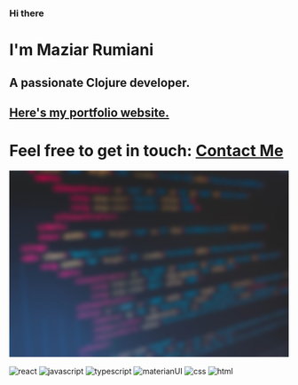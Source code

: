 ### Hi there
# I'm Maziar Rumiani

## A passionate Clojure developer.

## [Here's my portfolio website.](rumiani.ir)

# Feel free to get in touch: [Contact Me](https://mail.google.com/mail/u/0/?fs=1&tf=cm&source=mailto&to=maziar.rumiani@gmail.com)

![myImage](https://github.com/rumiani/rumiani/blob/main/pic-2.jpg)

![react](https://img.icons8.com/ios/50/000000/react-native--v2.png)
![javascript](https://img.icons8.com/color/50/000000/javascript--v2.png)
![typescript](https://img.icons8.com/color/48/000000/typescript.png)
![materianUI](https://img.icons8.com/color/48/000000/material-ui.png)
![css](https://img.icons8.com/color/48/000000/css3.png)
![html](https://img.icons8.com/color/48/000000/html-5--v1.png)


<!--
Here are some ideas to get you started:

- 🔭 I’m currently working on ...
- 🌱 I’m currently learning ...
- 👯 I’m looking to collaborate on ...
- 🤔 I’m looking for help with ...
- 💬 Ask me about ...
- 📫 How to reach me: ...
- 😄 Pronouns: ...
- ⚡ Fun fact: ...
-->
